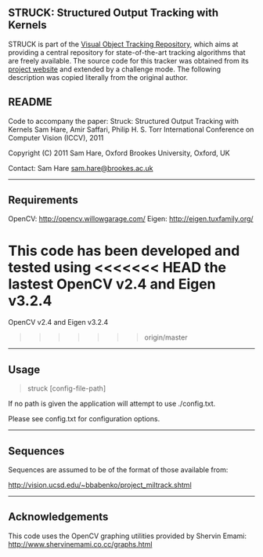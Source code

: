 STRUCK: Structured Output Tracking with Kernels
-------------------------------------------------------------------------------

STRUCK is part of the [Visual Object Tracking Repository](https://github.com/gnebehay/VOTR),
which aims at providing a central repository for state-of-the-art tracking algorithms that are freely available.
The source code for this tracker was obtained from its [project website](http://www.samhare.net/research/struck/code)
and extended by a challenge mode.
The following description was copied literally from the original author.

README
-------------------------------------------------------------------------------

Code to accompany the paper:
  Struck: Structured Output Tracking with Kernels
  Sam Hare, Amir Saffari, Philip H. S. Torr
  International Conference on Computer Vision (ICCV), 2011

Copyright (C) 2011 Sam Hare, Oxford Brookes University, Oxford, UK

Contact: Sam Hare <sam.hare@brookes.ac.uk>

------------
Requirements
------------

OpenCV: http://opencv.willowgarage.com/
Eigen: http://eigen.tuxfamily.org/

This code has been developed and tested using 
<<<<<<< HEAD
the lastest OpenCV v2.4 and Eigen v3.2.4
=======
OpenCV v2.4 and Eigen v3.2.4
>>>>>>> origin/master

-----
Usage
-----

> struck [config-file-path]

If no path is given the application will attempt to
use ./config.txt.

Please see config.txt for configuration options.

---------
Sequences
---------

Sequences are assumed to be of the format of those 
available from:

http://vision.ucsd.edu/~bbabenko/project_miltrack.shtml

----------------
Acknowledgements
----------------

This code uses the OpenCV graphing utilities provided
by Shervin Emami: http://www.shervinemami.co.cc/graphs.html
